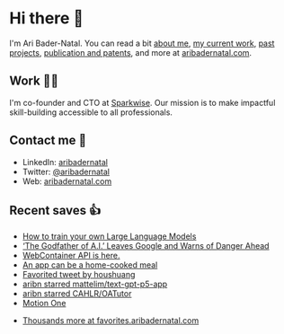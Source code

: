 # Hi there  👋

I'm Ari Bader-Natal. You can read a bit [about me](https://aribadernatal.com), [my current work](https://aribadernatal.com/projects/Sparkwise/), [past projects](https://aribadernatal.com/projects/), [publication and patents](https://aribadernatal.com/publications), and more at [aribadernatal.com](https://aribadernatal.com).

## Work  👨‍💻

I'm co-founder and CTO at [Sparkwise](https://sparkwise.co). Our mission is to make impactful skill-building accessible to all professionals.

## Contact me  💬 

- LinkedIn: [aribadernatal](https://linkedin.com/in/aribadernatal)
- Twitter: [@aribadernatal](https://twitter.com/aribadernatal)
- Web: [aribadernatal.com](https://aribadernatal.com)

## Recent saves  👍

<!--START_SECTION:feed-->
* [How to train your own Large Language Models](https:&#x2F;&#x2F;favorites.aribadernatal.com&#x2F;uncategorized&#x2F;2023&#x2F;05&#x2F;how-to-train-your-own-large-language-models&#x2F;)
* [‘The Godfather of A.I.’ Leaves Google and Warns of Danger Ahead](https:&#x2F;&#x2F;favorites.aribadernatal.com&#x2F;pocket-favorites&#x2F;2023&#x2F;05&#x2F;the-godfather-of-a-i-leaves-google-and-warns-of-danger-ahead&#x2F;)
* [WebContainer API is here.](https:&#x2F;&#x2F;favorites.aribadernatal.com&#x2F;pocket-favorites&#x2F;2023&#x2F;05&#x2F;webcontainer-api-is-here&#x2F;)
* [An app can be a home-cooked meal](https:&#x2F;&#x2F;favorites.aribadernatal.com&#x2F;pocket-favorites&#x2F;2023&#x2F;04&#x2F;an-app-can-be-a-home-cooked-meal&#x2F;)
* [Favorited tweet by houshuang](https:&#x2F;&#x2F;favorites.aribadernatal.com&#x2F;twitter-favorites&#x2F;2023&#x2F;04&#x2F;favorited-tweet-by-houshuang-12&#x2F;)
* [aribn starred mattelim&#x2F;text-gpt-p5-app](https:&#x2F;&#x2F;favorites.aribadernatal.com&#x2F;github-favorites&#x2F;2023&#x2F;04&#x2F;aribn-starred-mattelim-text-gpt-p5-app&#x2F;)
* [aribn starred CAHLR&#x2F;OATutor](https:&#x2F;&#x2F;favorites.aribadernatal.com&#x2F;github-favorites&#x2F;2023&#x2F;04&#x2F;aribn-starred-cahlr-oatutor&#x2F;)
* [Motion One](https:&#x2F;&#x2F;favorites.aribadernatal.com&#x2F;pocket-favorites&#x2F;2023&#x2F;04&#x2F;motion-one&#x2F;)
<!--END_SECTION:feed-->
* [Thousands more at favorites.aribadernatal.com](https://favorites.aribadernatal.com)
